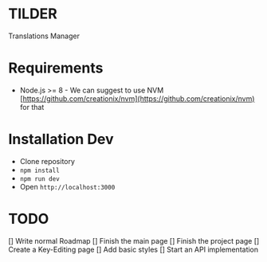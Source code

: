 # TILDER

Translations Manager

# Requirements

* Node.js >= 8 - We can suggest to use NVM [https://github.com/creationix/nvm](https://github.com/creationix/nvm) for that

# Installation Dev

* Clone repository
* `npm install`
* `npm run dev`
* Open `http://localhost:3000`

# TODO

[] Write normal Roadmap
[] Finish the main page
[] Finish the project page
[] Create a Key-Editing page
[] Add basic styles
[] Start an API implementation
